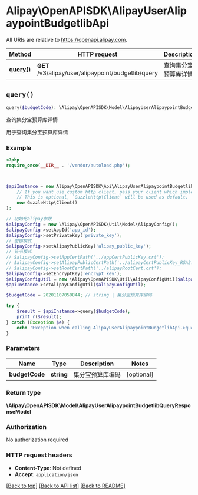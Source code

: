 # Alipay\OpenAPISDK\AlipayUserAlipaypointBudgetlibApi

All URIs are relative to https://openapi.alipay.com.

Method | HTTP request | Description
------------- | ------------- | -------------
[**query()**](AlipayUserAlipaypointBudgetlibApi.md#query) | **GET** /v3/alipay/user/alipaypoint/budgetlib/query | 查询集分宝预算库详情


## `query()`

```php
query($budgetCode): \Alipay\OpenAPISDK\Model\AlipayUserAlipaypointBudgetlibQueryResponseModel
```

查询集分宝预算库详情

用于查询集分宝预算库详情

### Example

```php
<?php
require_once(__DIR__ . '/vendor/autoload.php');



$apiInstance = new Alipay\OpenAPISDK\Api\AlipayUserAlipaypointBudgetlibApi(
    // If you want use custom http client, pass your client which implements `GuzzleHttp\ClientInterface`.
    // This is optional, `GuzzleHttp\Client` will be used as default.
    new GuzzleHttp\Client()
);

// 初始化alipay参数
$alipayConfig = new \Alipay\OpenAPISDK\Util\Model\AlipayConfig();
$alipayConfig->setAppId('app_id');
$alipayConfig->setPrivateKey('private_key');
// 密钥模式
$alipayConfig->setAlipayPublicKey('alipay_public_key');
// 证书模式
// $alipayConfig->setAppCertPath('../appCertPublicKey.crt');
// $alipayConfig->setAlipayPublicCertPath('../alipayCertPublicKey_RSA2.crt');
// $alipayConfig->setRootCertPath('../alipayRootCert.crt');
$alipayConfig->setEncryptKey('encrypt_key');
$alipayConfigUtil = new \Alipay\OpenAPISDK\Util\AlipayConfigUtil($alipayConfig);
$apiInstance->setAlipayConfigUtil($alipayConfigUtil);

$budgetCode = 20201107050844; // string | 集分宝预算库编码

try {
    $result = $apiInstance->query($budgetCode);
    print_r($result);
} catch (Exception $e) {
    echo 'Exception when calling AlipayUserAlipaypointBudgetlibApi->query: ', $e->getMessage(), PHP_EOL;
}
```

### Parameters

Name | Type | Description  | Notes
------------- | ------------- | ------------- | -------------
 **budgetCode** | **string**| 集分宝预算库编码 | [optional]

### Return type

**\Alipay\OpenAPISDK\Model\AlipayUserAlipaypointBudgetlibQueryResponseModel**

### Authorization

No authorization required

### HTTP request headers

- **Content-Type**: Not defined
- **Accept**: `application/json`

[[Back to top]](#) [[Back to API list]](../../README.md#api-endpoints)
[[Back to README]](../../README.md)
